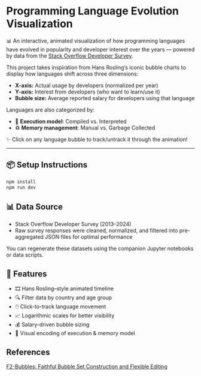# Programming Language Evolution Visualization

📊 An interactive, animated visualization of how programming languages have evolved in popularity and developer interest over the years — powered by data from the [Stack Overflow Developer Survey](https://insights.stackoverflow.com/survey).

This project takes inspiration from Hans Rosling’s iconic bubble charts to display how languages shift across three dimensions:

- **X-axis:** Actual usage by developers (normalized per year)
- **Y-axis:** Interest from developers (who want to learn/use it)
- **Bubble size:** Average reported salary for developers using that language

Languages are also categorized by:
- 🧠 **Execution model**: Compiled vs. Interpreted
- ♻️ **Memory management**: Manual vs. Garbage Collected

✨ Click on any language bubble to track/untrack it through the animation!

---

## 📦 Setup Instructions

```bash
npm install
npm run dev
```

## 📊 Data Source

* Stack Overflow Developer Survey (2013–2024)
* Raw survey responses were cleaned, normalized, and filtered into pre-aggregated JSON files for optimal performance

You can regenerate these datasets using the companion Jupyter notebooks or data scripts.

## 🧠 Features

* 🎞️ Hans Rosling–style animated timeline
* 🔍 Filter data by country and age group
* 🖱️ Click-to-track language movement
* 📈 Logarithmic scales for better visibility
* 💰 Salary-driven bubble sizing
* 🧩 Visual encoding of execution & memory model


## References

[F2-Bubbles: Faithful Bubble Set Construction and Flexible Editing](https://ieeexplore.ieee.org/document/9552179)